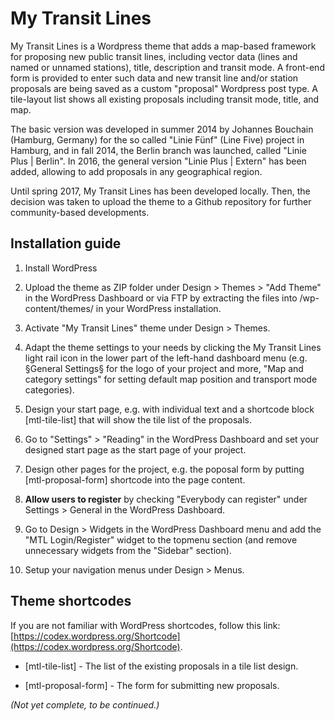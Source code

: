 # My Transit Lines

My Transit Lines is a Wordpress theme that adds a map-based framework for proposing new public transit lines, including vector data (lines and named or unnamed stations), title, description and transit mode. A front-end form is provided to enter such data and new transit line and/or station proposals are being saved as a custom "proposal" Wordpress post type. A tile-layout list shows all existing proposals including transit mode, title, and map.

The basic version was developed in summer 2014 by Johannes Bouchain (Hamburg, Germany) for the so called "Linie Fünf" (Line Five) project in Hamburg, and in fall 2014, the Berlin branch was launched, called "Linie Plus | Berlin". In 2016, the general version "Linie Plus | Extern" has been added, allowing to add proposals in any geographical region.

Until spring 2017, My Transit Lines has been developed locally. Then, the decision was taken to upload the theme to a Github repository for further community-based developments.

## Installation guide

1. Install WordPress

2. Upload the theme as ZIP folder under Design > Themes > "Add Theme" in the WordPress Dashboard or via FTP by extracting the files into /wp-content/themes/ in your WordPress installation.

3. Activate "My Transit Lines" theme under Design > Themes.

4. Adapt the theme settings to your needs by clicking the My Transit Lines light rail icon in the lower part of the left-hand dashboard menu (e.g. §General Settings§ for the logo of your project and more, "Map and category settings" for setting default map position and transport mode categories).

5. Design your start page, e.g. with individual text and a shortcode block [mtl-tile-list] that will show the tile list of the proposals.

6. Go to "Settings" > "Reading" in the WordPress Dashboard and set your designed start page as the start page of your project.

7. Design other pages for the project, e.g. the poposal form by putting [mtl-proposal-form] shortcode into the page content.

8. **Allow users to register** by checking "Everybody can register" under Settings > General in the WordPress Dashboard.

9. Go to Design > Widgets in the WordPress Dashboard menu and add the "MTL Login/Register" widget to the topmenu section (and remove unnecessary widgets from the "Sidebar" section).

10. Setup your navigation menus under Design > Menus.

## Theme shortcodes

If you are not familiar with WordPress shortcodes, follow this link: [https://codex.wordpress.org/Shortcode](https://codex.wordpress.org/Shortcode).

* [mtl-tile-list] - The list of the existing proposals in a tile list design.

* [mtl-proposal-form] - The form for submitting new proposals.

*(Not yet complete, to be continued.)*





